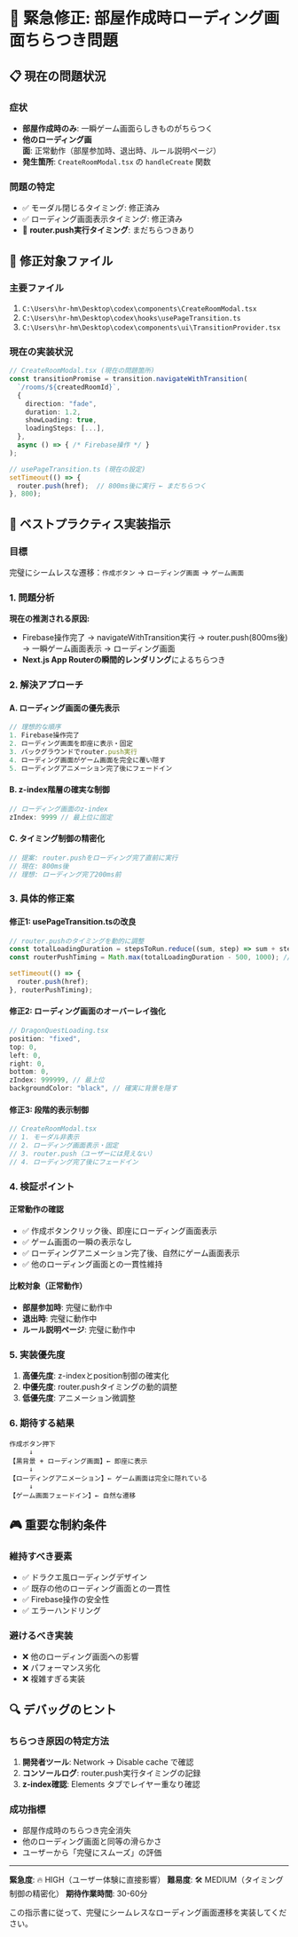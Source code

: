 # 🚨 緊急修正: 部屋作成時ローディング画面ちらつき問題

## 📋 **現在の問題状況**

### **症状**
- **部屋作成時のみ**: 一瞬ゲーム画面らしきものがちらつく
- **他のローディング画面**: 正常動作（部屋参加時、退出時、ルール説明ページ）
- **発生箇所**: `CreateRoomModal.tsx` の `handleCreate` 関数

### **問題の特定**
- ✅ モーダル閉じるタイミング: 修正済み
- ✅ ローディング画面表示タイミング: 修正済み
- 🚨 **router.push実行タイミング**: まだちらつきあり

## 🔧 **修正対象ファイル**

### **主要ファイル**
1. `C:\Users\hr-hm\Desktop\codex\components\CreateRoomModal.tsx`
2. `C:\Users\hr-hm\Desktop\codex\hooks\usePageTransition.ts`
3. `C:\Users\hr-hm\Desktop\codex\components\ui\TransitionProvider.tsx`

### **現在の実装状況**
```typescript
// CreateRoomModal.tsx (現在の問題箇所)
const transitionPromise = transition.navigateWithTransition(
  `/rooms/${createdRoomId}`,
  {
    direction: "fade",
    duration: 1.2,
    showLoading: true,
    loadingSteps: [...],
  },
  async () => { /* Firebase操作 */ }
);

// usePageTransition.ts (現在の設定)
setTimeout(() => {
  router.push(href);  // 800ms後に実行 ← まだちらつく
}, 800);
```

## 🎯 **ベストプラクティス実装指示**

### **目標**
完璧にシームレスな遷移：`作成ボタン` → `ローディング画面` → `ゲーム画面`

### **1. 問題分析**

**現在の推測される原因:**
- Firebase操作完了 → navigateWithTransition実行 → router.push(800ms後) → 一瞬ゲーム画面表示 → ローディング画面
- **Next.js App Routerの瞬間的レンダリング**によるちらつき

### **2. 解決アプローチ**

#### **A. ローディング画面の優先表示**
```typescript
// 理想的な順序
1. Firebase操作完了
2. ローディング画面を即座に表示・固定
3. バックグラウンドでrouter.push実行
4. ローディング画面がゲーム画面を完全に覆い隠す
5. ローディングアニメーション完了後にフェードイン
```

#### **B. z-index階層の確実な制御**
```typescript
// ローディング画面のz-index
zIndex: 9999 // 最上位に固定
```

#### **C. タイミング制御の精密化**
```typescript
// 提案: router.pushをローディング完了直前に実行
// 現在: 800ms後
// 理想: ローディング完了200ms前
```

### **3. 具体的修正案**

#### **修正1: usePageTransition.tsの改良**
```typescript
// router.pushのタイミングを動的に調整
const totalLoadingDuration = stepsToRun.reduce((sum, step) => sum + step.duration, 0);
const routerPushTiming = Math.max(totalLoadingDuration - 500, 1000); // 完了500ms前、最低1秒

setTimeout(() => {
  router.push(href);
}, routerPushTiming);
```

#### **修正2: ローディング画面のオーバーレイ強化**
```typescript
// DragonQuestLoading.tsx
position: "fixed",
top: 0,
left: 0,
right: 0,
bottom: 0,
zIndex: 999999, // 最上位
backgroundColor: "black", // 確実に背景を隠す
```

#### **修正3: 段階的表示制御**
```typescript
// CreateRoomModal.tsx
// 1. モーダル非表示
// 2. ローディング画面表示・固定
// 3. router.push（ユーザーには見えない）
// 4. ローディング完了後にフェードイン
```

### **4. 検証ポイント**

#### **正常動作の確認**
- ✅ 作成ボタンクリック後、即座にローディング画面表示
- ✅ ゲーム画面の一瞬の表示なし
- ✅ ローディングアニメーション完了後、自然にゲーム画面表示
- ✅ 他のローディング画面との一貫性維持

#### **比較対象（正常動作）**
- **部屋参加時**: 完璧に動作中
- **退出時**: 完璧に動作中
- **ルール説明ページ**: 完璧に動作中

### **5. 実装優先度**

1. **高優先度**: z-indexとposition制御の確実化
2. **中優先度**: router.pushタイミングの動的調整
3. **低優先度**: アニメーション微調整

### **6. 期待する結果**

```
作成ボタン押下
     ↓
【黒背景 + ローディング画面】← 即座に表示
     ↓
【ローディングアニメーション】← ゲーム画面は完全に隠れている
     ↓
【ゲーム画面フェードイン】← 自然な遷移
```

## 🎮 **重要な制約条件**

### **維持すべき要素**
- ✅ ドラクエ風ローディングデザイン
- ✅ 既存の他のローディング画面との一貫性
- ✅ Firebase操作の安全性
- ✅ エラーハンドリング

### **避けるべき実装**
- ❌ 他のローディング画面への影響
- ❌ パフォーマンス劣化
- ❌ 複雑すぎる実装

## 🔍 **デバッグのヒント**

### **ちらつき原因の特定方法**
1. **開発者ツール**: Network → Disable cache で確認
2. **コンソールログ**: router.push実行タイミングの記録
3. **z-index確認**: Elements タブでレイヤー重なり確認

### **成功指標**
- 部屋作成時のちらつき完全消失
- 他のローディング画面と同等の滑らかさ
- ユーザーから「完璧にスムーズ」の評価

---

**緊急度**: 🔥 HIGH（ユーザー体験に直接影響）
**難易度**: 🛠️ MEDIUM（タイミング制御の精密化）
**期待作業時間**: 30-60分

この指示書に従って、完璧にシームレスなローディング画面遷移を実装してください。